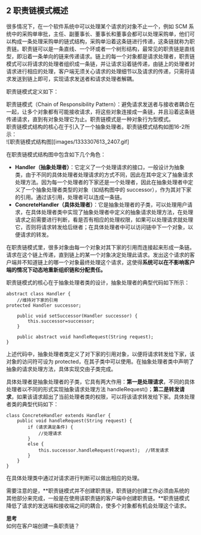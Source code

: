 ## 2 职责链模式概述  
很多情况下，在一个软件系统中可以处理某个请求的对象不止一个，例如 SCM 系统中的采购单审批，主任、副董事长、董事长和董事会都可以处理采购单，他们可以构成一条处理采购单的链式结构，采购单沿着这条链进行传递，这条链就称为职责链。职责链可以是一条直线、一个环或者一个树形结构，最常见的职责链是直线型，即沿着一条单向的链来传递请求。链上的每一个对象都是请求处理者，职责链模式可以将请求的处理者组织成一条链，并让请求沿着链传递，由链上的处理者对请求进行相应的处理，客户端无须关心请求的处理细节以及请求的传递，只需将请求发送到链上即可，实现请求发送者和请求处理者解耦。  

职责链模式定义如下：

职责链模式（Chain of Responsibility  Pattern）：避免请求发送者与接收者耦合在一起，让多个对象都有可能接收请求，将这些对象连接成一条链，并且沿着这条链传递请求，直到有对象处理它为止。职责链模式是一种对象行为型模式。  
职责链模式结构的核心在于引入了一个抽象处理者。职责链模式结构如图16-2所示：  
![职责链模式结构图][images/1333307613_2407.gif]

在职责链模式结构图中包含如下几个角色：  

 - **Handler（抽象处理者）**：它定义了一个处理请求的接口，一般设计为抽象类，由于不同的具体处理者处理请求的方式不同，因此在其中定义了抽象请求处理方法。因为每一个处理者的下家还是一个处理者，因此在抽象处理者中定义了一个抽象处理者类型的对象（如结构图中的 successor），作为其对下家的引用。通过该引用，处理者可以连成一条链。
 - **ConcreteHandler（具体处理者）**：它是抽象处理者的子类，可以处理用户请求，在具体处理者类中实现了抽象处理者中定义的抽象请求处理方法，在处理请求之前需要进行判断，看是否有相应的处理权限，如果可以处理请求就处理它，否则将请求转发给后继者；在具体处理者中可以访问链中下一个对象，以便请求的转发。  


在职责链模式里，很多对象由每一个对象对其下家的引用而连接起来形成一条链。请求在这个链上传递，直到链上的某一个对象决定处理此请求。发出这个请求的客户端并不知道链上的哪一个对象最终处理这个请求，这使得**系统可以在不影响客户端的情况下动态地重新组织链和分配责任。**  

职责链模式的核心在于抽象处理者类的设计，抽象处理者的典型代码如下所示：  
```
abstract class Handler {
	//维持对下家的引用
protected Handler successor;
	
	public void setSuccessor(Handler successor) {
		this.successor=successor;
	}
	
	public abstract void handleRequest(String request);
}
```

上述代码中，抽象处理者类定义了对下家的引用对象，以便将请求转发给下家，该对象的访问符可设为 protected，在其子类中可以使用。在抽象处理者类中声明了抽象的请求处理方法，具体实现交由子类完成。  

具体处理者是抽象处理者的子类，它具有两大作用：**第一是处理请求**，不同的具体处理者以不同的形式实现抽象请求处理方法 handleRequest()；**第二是转发请求**，如果该请求超出了当前处理者类的权限，可以将该请求转发给下家。具体处理者类的典型代码如下：  
```
class ConcreteHandler extends Handler {
	public void handleRequest(String request) {
		if (请求满足条件) {
			//处理请求
		}
		else {
			this.successor.handleRequest(request);  //转发请求
		}
	}
}
```
在具体处理类中通过对请求进行判断可以做出相应的处理。  

需要注意的是，**职责链模式并不创建职责链，职责链的创建工作必须由系统的其他部分来完成，一般是在使用该职责链的客户端中创建职责链。**职责链模式降低了请求的发送端和接收端之间的耦合，使多个对象都有机会处理这个请求。 

**思考**  
如何在客户端创建一条职责链？
